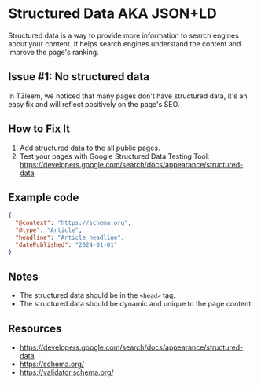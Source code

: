 # Structured Data AKA JSON+LD

Structured data is a way to provide more information to search engines about your content. It helps search engines understand the content and improve the page's ranking.

## Issue #1: No structured data
In T3leem, we noticed that many pages don't have structured data, it's an easy fix and will reflect positively on the page's SEO.

## How to Fix It

1. Add structured data to the all public pages.
2. Test your pages with Google Structured Data Testing Tool: https://developers.google.com/search/docs/appearance/structured-data

## Example code
```json
{
  "@context": "https://schema.org",
  "@type": "Article",
  "headline": "Article headline",
  "datePublished": "2024-01-01"
}
```

## Notes
- The structured data should be in the `<head>` tag.
- The structured data should be dynamic and unique to the page content.

## Resources
- https://developers.google.com/search/docs/appearance/structured-data
- https://schema.org/
- https://validator.schema.org/
